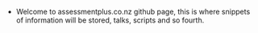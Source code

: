 - Welcome to assessmentplus.co.nz github page, this is where snippets of information will be stored, talks, scripts and so fourth. 
